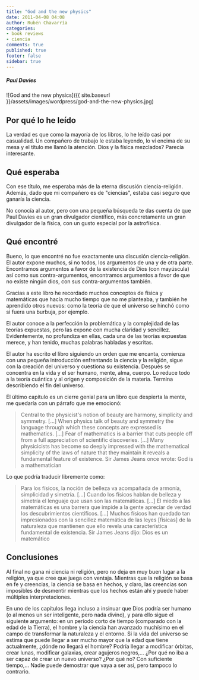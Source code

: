 ```yaml
---
title: "God and the new physics"
date: 2011-04-08 04:08
author: Rubén Chavarría
categories: 
- book reviews
- ciencia
comments: true
published: true
footer: false
sidebar: true
---
```


##### Paul Davies

![God and the new physics]({{ site.baseurl }}/assets/images/wordpress/god-and-the-new-physics.jpg)

## Por qué lo he leído

La verdad es que como la mayoría de los libros, lo he leído casi por casualidad. Un compañero de 
trabajo le estaba leyendo, lo ví encima de su mesa y el título me llamó la atención. Dios y la 
física mezclados? Parecía interesante.

<!-- more -->

## Qué esperaba

Con ese título, me esperaba más de la eterna discusión ciencia-religión. Además, dado que mi 
compañero es de "ciencias", estaba casi seguro que ganaría la ciencia.

No conocía al autor, pero con una pequeña búsqueda te das cuenta de que Paul Davies es un gran 
divulgador científico, más concretamente un gran divulgador de la física, con un gusto especial 
por la astrofísica.

## Qué encontré

Bueno, lo que encontré no fue exactamente una discusión ciencia-religión. El autor expone muchos, 
si no todos, los argumentos de una y de otra parte. Encontramos argumentos a favor de la 
existencia de Dios (con mayúscula) así como sus contra-argumentos, encontramos argumentos a 
favor de que no existe ningún dios, con sus contra-argumentos también.

Gracias a este libro he recordado muchos conceptos de física y matemáticas que hacía mucho tiempo 
que no me planteaba, y también he aprendido otros nuevos: como la teoría de que el universo 
se hinchó como si fuera una burbuja, por ejemplo.

El autor conoce a la perfección la problemática y la complejidad de las teorías expuestas, pero 
las expone con mucha claridad y sencillez. Evidentemente, no profundiza en ellas, cada una de 
las teorías expuestas merece, y han tenido, muchas palabras habladas y escritas.

El autor ha escrito el libro siguiendo un orden que me encanta, comienza con una pequeña 
introducción enfrentando la ciencia y la religión, sigue con la creación del universo y 
cuestiona su existencia. Después se concentra en la vida y el ser humano, mente, alma, cuerpo. 
Lo reduce todo a la teoría cuántica y al origen y composición de la materia. 
Termina describiendo el fin del universo.

El último capítulo es un cierre genial para un libro que despierta la mente, me quedaría con un 
párrafo que me emocionó:

> Central to the physicist's notion of beauty are harmony, simplicity and symmetry. [...] When 
physics talk of beauty and symmetry the language through which these concepts are expressed 
is mathematics. [...] Fear of mathematics is a barrier that cuts people off from a full 
appreciation of scientific discoveries. [...] Many physicicists has become so deeply impressed 
with the mathematical simplicity of the laws of nature that they maintain it reveals a 
fundamental feature of existence. Sir James Jeans once wrote: God is a mathematician

Lo que podría traducir libremente como:

> Para los físicos, la noción de belleza va acompañada de armonía, simplicidad y simetría. [...] 
Cuando los físicos hablan de belleza y simetría el lenguaje que usan son las matemáticas. [...] 
El miedo a las matemáticas es una barrera que impide a la gente apreciar de verdad los 
descubrimientos científicos. [...] Muchos físicos han quedado tan impresionados con la sencillez 
matemática de las leyes [físicas] de la naturaleza que mantienen que ello revela una 
característica fundamental de existencia. Sir James Jeans dijo: Dios es un matemático

## Conclusiones

Al final no gana ni ciencia ni religión, pero no deja en muy buen lugar a la religión, ya que 
cree que juega con ventaja. Mientras que la religión se basa en fe y creencias, la ciencia se 
basa en hechos, y claro, las creencias son imposibles de desmentir mientras que los hechos 
están ahí y puede haber múltiples interpretaciones.

En uno de los capítulos llega incluso a insinuar que Dios podría ser humano (o al menos un ser 
inteligente, pero nada divino), y para ello sigue el siguiente argumento: en un período corto 
de tiempo (comparado con la edad de la Tierra), el hombre y la ciencia han avanzado muchísimo 
en el campo de transformar la naturaleza y el entorno. Si la vida del universo se estima que 
puede llegar a ser mucho mayor que la edad que tiene actualmente, ¿dónde no llegará el hombre? 
Podría llegar a modificar órbitas, crear lunas, modificar galaxias, crear agujeros negros,... 
¿Por qué no iba a ser capaz de crear un nuevo universo? ¿Por qué no? Con suficiente tiempo,... 
Nadie puede demostrar que vaya a ser así, pero tampoco lo contrario.
